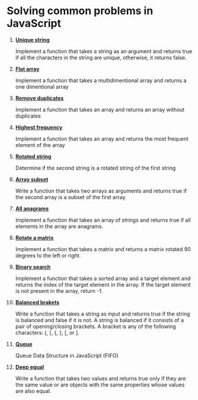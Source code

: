 # Solving common problems in JavaScript

1. [**Unique string**](01_unique_string.js)

    Implement a function that takes a string as an argument and returns true if all the characters in the string are unique, otherwise, it returns false.

2. [**Flat array**](02_flat_array.js)

    Implement a function that takes a multidimentional array and returns a one dimentional array

3. [**Remove duplicates**](03_remove_duplicates.js)

    Implement a function that takes an array and returns an array without duplicates
4. [**Highest frequency**](04_highest_frequency.js)

    Implement a function that takes an array and returns the most frequent element of the array

5. [**Rotated string**](05_rotated_string.js)

    Determine if the second string is a rotated string of the first string

6. [**Array subset**](06_array_subset.js)

    Write a function that takes two arrays as arguments and returns true if the second array is a subset of the first array.

7. [**All anagrams**](07_all_anagrams.js)

    Implement a function that takes an array of strings and returns true if all elements in the array are anagrams.

8. [**Rotate a matrix**](08_rotate_matrix.js)

    Implement a function that takes a matrix and returns a matrix rotated 90 degrees to the left or right.

9. [**Binary search**](09_binary_search.js)

    Implement a function that takes a sorted array and a target element and returns the index of the target element in the array. If the target element is not present in the array, return -1.

10. [**Balanced brakets**](10_balanced_brackets.js)

    Write a function that takes a string as input and returns true if the string is balanced and false if it is not. A string is balanced if it consists of a pair of opening/closing brackets. A bracket is any of the following characters: (, ), {, }, [, or ].

11. [**Queue**](11_queue.js)

    Queue Data Structure in JavaScript (FIFO)

12. [**Deep equal**](12_deep_equal.js)

    Write a function that takes two values and returns true only if they are the same value or are objects with the same properties whose values are also equal.
